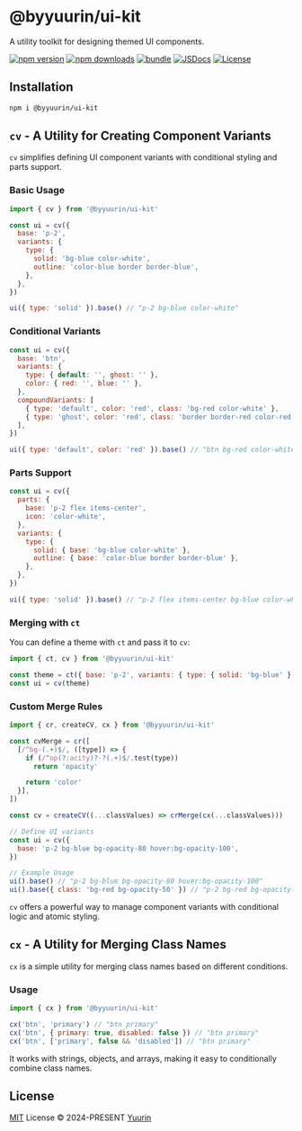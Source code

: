 # @byyuurin/ui-kit

A utility toolkit for designing themed UI components.

[![npm version][npm-version-src]][npm-version-href]
[![npm downloads][npm-downloads-src]][npm-downloads-href]
[![bundle][bundle-src]][bundle-href]
[![JSDocs][jsdocs-src]][jsdocs-href]
[![License][license-src]][license-href]

## Installation

```bash
npm i @byyuurin/ui-kit
```

## `cv` - A Utility for Creating Component Variants

`cv` simplifies defining UI component variants with conditional styling and parts support.

### Basic Usage

```js
import { cv } from '@byyuurin/ui-kit'

const ui = cv({
  base: 'p-2',
  variants: {
    type: {
      solid: 'bg-blue color-white',
      outline: 'color-blue border border-blue',
    },
  },
})

ui({ type: 'solid' }).base() // "p-2 bg-blue color-white"
```

### Conditional Variants

```js
const ui = cv({
  base: 'btn',
  variants: {
    type: { default: '', ghost: '' },
    color: { red: '', blue: '' },
  },
  compoundVariants: [
    { type: 'default', color: 'red', class: 'bg-red color-white' },
    { type: 'ghost', color: 'red', class: 'border border-red color-red' },
  ],
})

ui({ type: 'default', color: 'red' }).base() // "btn bg-red color-white"
```

### Parts Support

```js
const ui = cv({
  parts: {
    base: 'p-2 flex items-center',
    icon: 'color-white',
  },
  variants: {
    type: {
      solid: { base: 'bg-blue color-white' },
      outline: { base: 'color-blue border border-blue' },
    },
  },
})

ui({ type: 'solid' }).base() // "p-2 flex items-center bg-blue color-white"
```

### Merging with `ct`

You can define a theme with `ct` and pass it to `cv`:

```js
import { ct, cv } from '@byyuurin/ui-kit'

const theme = ct({ base: 'p-2', variants: { type: { solid: 'bg-blue' } } })
const ui = cv(theme)
```

### Custom Merge Rules

```js
import { cr, createCV, cx } from '@byyuurin/ui-kit'

const cvMerge = cr([
  [/^bg-(.+)$/, ([type]) => {
    if (/^op(?:acity)?-?(.+)$/.test(type))
      return 'opacity'

    return 'color'
  }],
])

const cv = createCV((...classValues) => crMerge(cx(...classValues)))

// Define UI variants
const ui = cv({
  base: 'p-2 bg-blue bg-opacity-80 hover:bg-opacity-100',
})

// Example Usage
ui().base() // "p-2 bg-blue bg-opacity-80 hover:bg-opacity-100"
ui().base({ class: 'bg-red bg-opacity-50' }) // "p-2 bg-red bg-opacity-50 hover:bg-opacity-100"
```

`cv` offers a powerful way to manage component variants with conditional logic and atomic styling.

## `cx` - A Utility for Merging Class Names

`cx` is a simple utility for merging class names based on different conditions.

### Usage

```js
import { cx } from '@byyuurin/ui-kit'

cx('btn', 'primary') // "btn primary"
cx('btn', { primary: true, disabled: false }) // "btn primary"
cx('btn', ['primary', false && 'disabled']) // "btn primary"
```

It works with strings, objects, and arrays, making it easy to conditionally combine class names.

## License

[MIT](./LICENSE) License © 2024-PRESENT [Yuurin](https://github.com/byyuurin)

<!-- Badges -->

[npm-version-src]: https://img.shields.io/npm/v/@byyuurin/ui-kit?style=flat&colorA=080f12&colorB=1fa669
[npm-version-href]: https://npmjs.com/package/@byyuurin/ui-kit
[npm-downloads-src]: https://img.shields.io/npm/dm/@byyuurin/ui-kit?style=flat&colorA=080f12&colorB=1fa669
[npm-downloads-href]: https://npmjs.com/package/@byyuurin/ui-kit
[bundle-src]: https://img.shields.io/bundlephobia/minzip/@byyuurin/ui-kit?style=flat&colorA=080f12&colorB=1fa669&label=minzip
[bundle-href]: https://bundlephobia.com/result?p=@byyuurin/ui-kit
[license-src]: https://img.shields.io/github/license/byyuurin/ui-kit.svg?style=flat&colorA=080f12&colorB=1fa669
[license-href]: https://github.com/byyuurin/ui-kit/blob/main/LICENSE
[jsdocs-src]: https://img.shields.io/badge/jsdocs-reference-080f12?style=flat&colorA=080f12&colorB=1fa669
[jsdocs-href]: https://www.jsdocs.io/package/@byyuurin/ui-kit
